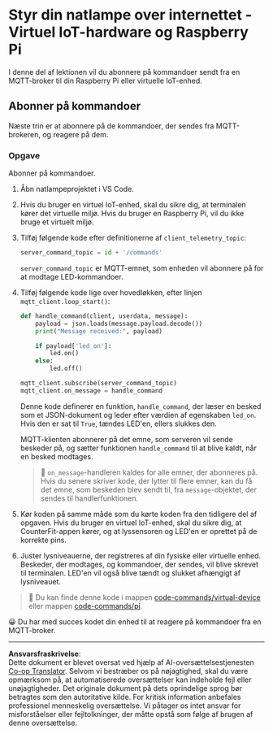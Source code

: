 <!--
CO_OP_TRANSLATOR_METADATA:
{
  "original_hash": "c527ce85d69b1a3875366ec61cbed8aa",
  "translation_date": "2025-08-27T21:52:23+00:00",
  "source_file": "1-getting-started/lessons/4-connect-internet/single-board-computer-commands.md",
  "language_code": "da"
}
-->
# Styr din natlampe over internettet - Virtuel IoT-hardware og Raspberry Pi

I denne del af lektionen vil du abonnere på kommandoer sendt fra en MQTT-broker til din Raspberry Pi eller virtuelle IoT-enhed.

## Abonner på kommandoer

Næste trin er at abonnere på de kommandoer, der sendes fra MQTT-brokeren, og reagere på dem.

### Opgave

Abonner på kommandoer.

1. Åbn natlampeprojektet i VS Code.

1. Hvis du bruger en virtuel IoT-enhed, skal du sikre dig, at terminalen kører det virtuelle miljø. Hvis du bruger en Raspberry Pi, vil du ikke bruge et virtuelt miljø.

1. Tilføj følgende kode efter definitionerne af `client_telemetry_topic`:

    ```python
    server_command_topic = id + '/commands'
    ```

    `server_command_topic` er MQTT-emnet, som enheden vil abonnere på for at modtage LED-kommandoer.

1. Tilføj følgende kode lige over hovedløkken, efter linjen `mqtt_client.loop_start()`:

    ```python
    def handle_command(client, userdata, message):
        payload = json.loads(message.payload.decode())
        print("Message received:", payload)
    
        if payload['led_on']:
            led.on()
        else:
            led.off()
    
    mqtt_client.subscribe(server_command_topic)
    mqtt_client.on_message = handle_command
    ```

    Denne kode definerer en funktion, `handle_command`, der læser en besked som et JSON-dokument og leder efter værdien af egenskaben `led_on`. Hvis den er sat til `True`, tændes LED'en, ellers slukkes den.

    MQTT-klienten abonnerer på det emne, som serveren vil sende beskeder på, og sætter funktionen `handle_command` til at blive kaldt, når en besked modtages.

    > 💁 `on_message`-handleren kaldes for alle emner, der abonneres på. Hvis du senere skriver kode, der lytter til flere emner, kan du få det emne, som beskeden blev sendt til, fra `message`-objektet, der sendes til handlerfunktionen.

1. Kør koden på samme måde som du kørte koden fra den tidligere del af opgaven. Hvis du bruger en virtuel IoT-enhed, skal du sikre dig, at CounterFit-appen kører, og at lyssensoren og LED'en er oprettet på de korrekte pins.

1. Juster lysniveauerne, der registreres af din fysiske eller virtuelle enhed. Beskeder, der modtages, og kommandoer, der sendes, vil blive skrevet til terminalen. LED'en vil også blive tændt og slukket afhængigt af lysniveauet.

> 💁 Du kan finde denne kode i mappen [code-commands/virtual-device](../../../../../1-getting-started/lessons/4-connect-internet/code-commands/virtual-device) eller mappen [code-commands/pi](../../../../../1-getting-started/lessons/4-connect-internet/code-commands/pi).

😀 Du har med succes kodet din enhed til at reagere på kommandoer fra en MQTT-broker.

---

**Ansvarsfraskrivelse**:  
Dette dokument er blevet oversat ved hjælp af AI-oversættelsestjenesten [Co-op Translator](https://github.com/Azure/co-op-translator). Selvom vi bestræber os på nøjagtighed, skal du være opmærksom på, at automatiserede oversættelser kan indeholde fejl eller unøjagtigheder. Det originale dokument på dets oprindelige sprog bør betragtes som den autoritative kilde. For kritisk information anbefales professionel menneskelig oversættelse. Vi påtager os intet ansvar for misforståelser eller fejltolkninger, der måtte opstå som følge af brugen af denne oversættelse.
